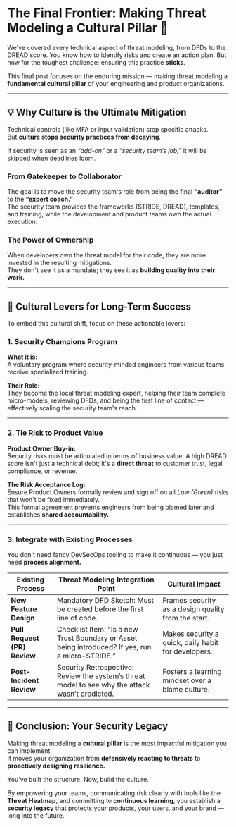 # The Final Frontier: Making Threat Modeling a Cultural Pillar 🚀

We've covered every technical aspect of threat modeling, from DFDs to the DREAD score. You know how to identify risks and create an action plan. But now for the toughest challenge: ensuring this practice **sticks**.  

This final post focuses on the enduring mission — making threat modeling a **fundamental cultural pillar** of your engineering and product organizations.

---

## 💡 Why Culture is the Ultimate Mitigation

Technical controls (like MFA or input validation) stop specific attacks.  
But **culture stops security practices from decaying**.

If security is seen as an *“add-on”* or a *“security team’s job,”* it will be skipped when deadlines loom.

### From Gatekeeper to Collaborator
The goal is to move the security team's role from being the final **“auditor”** to the **“expert coach.”**  
The security team provides the frameworks (STRIDE, DREAD), templates, and training, while the development and product teams own the actual execution.

### The Power of Ownership
When developers own the threat model for their code, they are more invested in the resulting mitigations.  
They don't see it as a mandate; they see it as **building quality into their work.**

---

## 🧭 Cultural Levers for Long-Term Success

To embed this cultural shift, focus on these actionable levers:

### 1. Security Champions Program

**What it is:**  
A voluntary program where security-minded engineers from various teams receive specialized training.

**Their Role:**  
They become the local threat modeling expert, helping their team complete micro-models, reviewing DFDs, and being the first line of contact — effectively scaling the security team's reach.

---

### 2. Tie Risk to Product Value

**Product Owner Buy-in:**  
Security risks must be articulated in terms of business value. A high DREAD score isn't just a technical debt; it's a **direct threat** to customer trust, legal compliance, or revenue.

**The Risk Acceptance Log:**  
Ensure Product Owners formally review and sign off on all *Low (Green)* risks that won't be fixed immediately.  
This formal agreement prevents engineers from being blamed later and establishes **shared accountability.**

---

### 3. Integrate with Existing Processes

You don't need fancy DevSecOps tooling to make it continuous — you just need **process alignment.**

| **Existing Process**     | **Threat Modeling Integration Point** | **Cultural Impact** |
|---------------------------|---------------------------------------|---------------------|
| **New Feature Design** | Mandatory DFD Sketch: Must be created before the first line of code. | Frames security as a design quality from the start. |
| **Pull Request (PR) Review** | Checklist Item: “Is a new Trust Boundary or Asset being introduced? If yes, run a micro-STRIDE.” | Makes security a quick, daily habit for developers. |
| **Post-Incident Review** | Security Retrospective: Review the system’s threat model to see why the attack wasn’t predicted. | Fosters a learning mindset over a blame culture. |

---

## 🏁 Conclusion: Your Security Legacy

Making threat modeling a **cultural pillar** is the most impactful mitigation you can implement.  
It moves your organization from **defensively reacting to threats** to **proactively designing resilience.**

You’ve built the structure. Now, build the culture.

By empowering your teams, communicating risk clearly with tools like the **Threat Heatmap**, and committing to **continuous learning**, you establish a **security legacy** that protects your products, your users, and your brand — long into the future.
